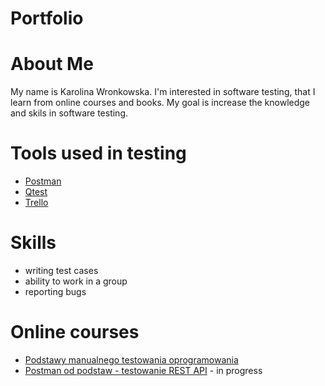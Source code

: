 # Portfolio
# About Me
My name is Karolina Wronkowska. I'm interested in software testing, that I learn from online courses and books. 
My goal is increase the knowledge and skils in software testing. 
# Tools used in testing
* [Postman](https://www.postman.com/)
* [Qtest](https://www.tricentis.com/software-testing-tool-trial-demo/qtest-trial/)
* [Trello](https://trello.com/pl)
# Skills
* writing test cases
* ability to work in a group
* reporting bugs
# Online courses
* [Podstawy manualnego testowania oprogramowania](https://www.udemy.com/course/kurs-testowania-oprogramowania/)
* [Postman od podstaw - testowanie REST API](https://www.udemy.com/course/postman-od-podstaw-testowanie-rest-api/) - in progress



